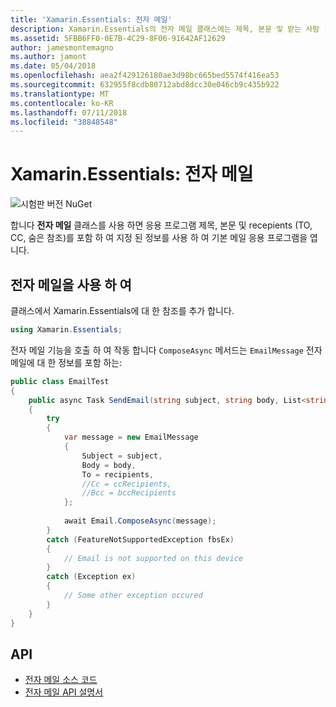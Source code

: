 ```yaml
---
title: 'Xamarin.Essentials: 전자 메일'
description: Xamarin.Essentials의 전자 메일 클래스에는 제목, 본문 및 받는 사람 (TO, CC, 숨은 참조)를 포함 하 여 지정 된 정보를 사용 하 여 기본 메일 응용 프로그램을 열려면 응용 프로그램 수 있습니다.
ms.assetid: 5FBB6FF0-0E7B-4C29-8F06-91642AF12629
author: jamesmontemagno
ms.author: jamont
ms.date: 05/04/2018
ms.openlocfilehash: aea2f429126180ae3d98bc665bed5574f416ea53
ms.sourcegitcommit: 632955f8cdb80712abd8dcc30e046cb9c435b922
ms.translationtype: MT
ms.contentlocale: ko-KR
ms.lasthandoff: 07/11/2018
ms.locfileid: "38848548"
---
```

# <a name="xamarinessentials-email"></a>Xamarin.Essentials: 전자 메일

![시험판 버전 NuGet](~/media/shared/pre-release.png)

합니다 **전자 메일** 클래스를 사용 하면 응용 프로그램 제목, 본문 및 recepients (TO, CC, 숨은 참조)를 포함 하 여 지정 된 정보를 사용 하 여 기본 메일 응용 프로그램을 엽니다.

## <a name="using-email"></a>전자 메일을 사용 하 여

클래스에서 Xamarin.Essentials에 대 한 참조를 추가 합니다.

```csharp
using Xamarin.Essentials;
```

전자 메일 기능을 호출 하 여 작동 합니다 `ComposeAsync` 메서드는 `EmailMessage` 전자 메일에 대 한 정보를 포함 하는:

```csharp
public class EmailTest
{
    public async Task SendEmail(string subject, string body, List<string> recipients)
    {
        try
        {
            var message = new EmailMessage
            {
                Subject = subject,
                Body = body,
                To = recipients,
                //Cc = ccRecipients,
                //Bcc = bccRecipients
            };
            
            await Email.ComposeAsync(message);
        }
        catch (FeatureNotSupportedException fbsEx)
        {
            // Email is not supported on this device
        }
        catch (Exception ex)
        {
            // Some other exception occured
        }
    }
}
```

## <a name="api"></a>API

- [전자 메일 소스 코드](https://github.com/xamarin/Essentials/tree/master/Xamarin.Essentials/Email)
- [전자 메일 API 설명서](xref:Xamarin.Essentials.Email)
